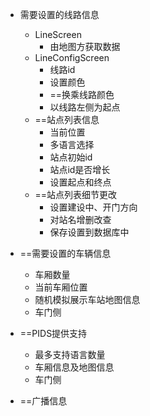 - 需要设置的线路信息
	- LineScreen
		- 由地图方获取数据
	- LineConfigScreen
		- 线路id
		- 设置颜色
		- ==换乘线路颜色
		- 以线路左侧为起点
	- ==站点列表信息
		- 当前位置
		- 多语言选择
		- 站点初始id
		- 站点id是否增长
		- 设置起点和终点
	- ==站点列表细节更改
		- 设置建设中、开门方向
		- 对站名增删改查
		- 保存设置到数据库中

- ==需要设置的车辆信息
	- 车厢数量
	- 当前车厢位置
	- 随机模拟展示车站地图信息
	- 车门侧

- ==PIDS提供支持
	- 最多支持语言数量
	- 车厢信息及地图信息
	- 车门侧

- ==广播信息